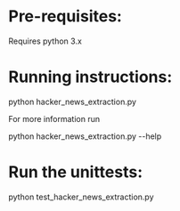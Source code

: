 # Pre-requisites:
Requires python 3.x

# Running instructions:
python hacker_news_extraction.py

For more information run

python hacker_news_extraction.py --help

# Run the unittests:
python test_hacker_news_extraction.py

